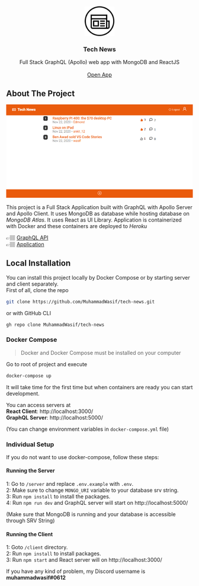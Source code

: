 <br />
<p align="center">
  <img src="client/public/logo192.png" alt="Logo" width="80" height="80">

  <h3 align="center">Tech News</h3>

  <p align="center">
    Full Stack GraphQL (Apollo) web app with MongoDB and ReactJS
    <br />
    <br />
    <a href="https://tech-news-v1.netlify.app/">Open App</a>
  </p>
</p>

## About The Project

![Tech News Home Page](homepage-screenshot.png)

This project is a Full Stack Application built with GraphQL with Apollo Server and Apollo Client. It uses MongoDB as database while hosting database on _MongoDB Atlas_. It uses React as UI Library. Application is containerized with Docker and these containers are deployed to _Heroku_

👉🏽 [GraphQL API](https://tech-news-api.herokuapp.com/)  
👉🏽 [Application](https://tech-news-v1.netlify.app/)

## Local Installation

You can install this project locally by Docker Compose or by starting server and client separately.  
First of all, clone the repo

```sh
git clone https://github.com/MuhammadWasif/tech-news.git
```

or with GitHub CLI

```sh
gh repo clone MuhammadWasif/tech-news
```

### Docker Compose

> Docker and Docker Compose must be installed on your computer

Go to root of project and execute

```sh
docker-compose up
```

It will take time for the first time but when containers are ready you can start development.

You can access servers at  
**React Client**: http://localhost:3000/  
**GraphQL Server**: http://localhost:5000/

(You can change environment variables in `docker-compose.yml` file)

### Individual Setup

If you do not want to use docker-compose, follow these steps:

#### Running the Server

1: Go to `/server` and replace `.env.example` with `.env`.  
2: Make sure to change `MONGO_URI` variable to your database srv string.  
3: Run `npm install` to install the packages.  
4: Run `npm run dev` and GraphQL server will start on http://localhost:5000/

(Make sure that MongoDB is running and your database is accessible through SRV String)

#### Running the Client

1: Goto `/client` directory.  
2: Run `npm install` to install packages.  
3: Run `npm start` and React server will on http://localhost:3000/

If you have any kind of problem, my Discord username is **muhammadwasif#0612**
